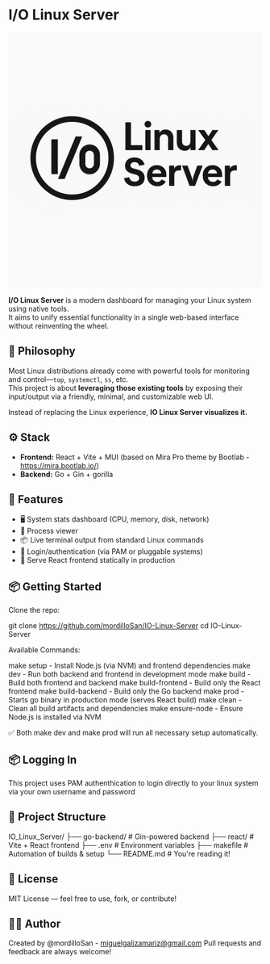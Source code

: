 # I/O Linux Server

![Alt text](assets/logo.png)

**I/O Linux Server** is a modern dashboard for managing your Linux system using native tools.  
It aims to unify essential functionality in a single web-based interface without reinventing the wheel.

## 🧠 Philosophy

Most Linux distributions already come with powerful tools for monitoring and control—`top`, `systemctl`, `ss`, etc.  
This project is about **leveraging those existing tools** by exposing their input/output via a friendly, minimal, and customizable web UI.

Instead of replacing the Linux experience, **IO Linux Server visualizes it.**

## ⚙️ Stack

- **Frontend:** React + Vite + MUI (based on Mira Pro theme by Bootlab - https://mira.bootlab.io/)
- **Backend:** Go + Gin + gorilla

## 🚀 Features

- 🖥️ System stats dashboard (CPU, memory, disk, network)
- 🧠 Process viewer
- 📦 Live terminal output from standard Linux commands
- 🔐 Login/authentication (via PAM or pluggable systems)
- 🧱 Serve React frontend statically in production

## 📦 Getting Started

Clone the repo:

git clone https://github.com/mordilloSan/IO-Linux-Server
cd IO-Linux-Server

Available Commands:

make setup - Install Node.js (via NVM) and frontend dependencies
make dev - Run both backend and frontend in development mode
make build - Build both frontend and backend
make build-frontend - Build only the React frontend
make build-backend - Build only the Go backend
make prod - Starts go binary in production mode (serves React build)
make clean - Clean all build artifacts and dependencies
make ensure-node - Ensure Node.js is installed via NVM

✅ Both make dev and make prod will run all necessary setup automatically.

## 📦 Logging In

This project uses PAM authenthication to login directly to your linux system via your own username and password

## 📁 Project Structure

IO_Linux_Server/
├── go-backend/       # Gin-powered backend
├── react/            # Vite + React frontend
├── .env              # Environment variables
├── makefile          # Automation of builds & setup
└── README.md         # You're reading it!

## 📃 License

MIT License — feel free to use, fork, or contribute!

## 🙋‍♂️ Author

Created by @mordilloSan - miguelgalizamariz@gmail.com
Pull requests and feedback are always welcome!